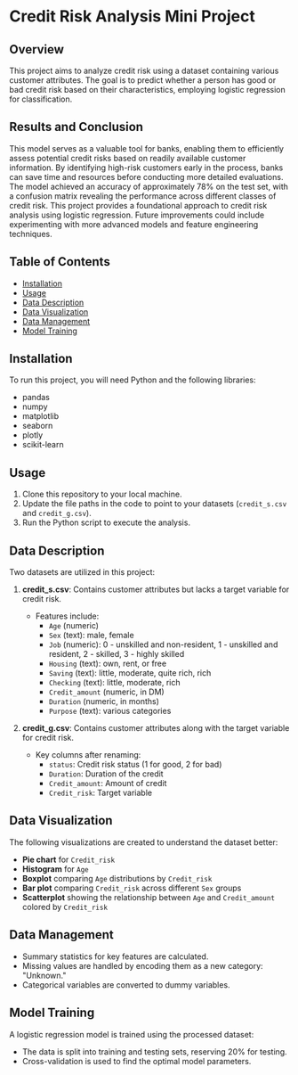 # Credit Risk Analysis Mini Project

## Overview
This project aims to analyze credit risk using a dataset containing various customer attributes. The goal is to predict whether a person has good or bad credit risk based on their characteristics, employing logistic regression for classification.

## Results and Conclusion
This model serves as a valuable tool for banks, enabling them to efficiently assess potential credit risks based on readily available customer information. By identifying high-risk customers early in the process, banks can save time and resources before conducting more detailed evaluations. The model achieved an accuracy of approximately 78% on the test set, with a confusion matrix revealing the performance across different classes of credit risk.
This project provides a foundational approach to credit risk analysis using logistic regression. Future improvements could include experimenting with more advanced models and feature engineering techniques.

## Table of Contents
- [Installation](#installation)
- [Usage](#usage)
- [Data Description](#data-description)
- [Data Visualization](#data-visualization)
- [Data Management](#data-management)
- [Model Training](#model-training)

## Installation
To run this project, you will need Python and the following libraries:
- pandas
- numpy
- matplotlib
- seaborn
- plotly
- scikit-learn

## Usage
1. Clone this repository to your local machine.
2. Update the file paths in the code to point to your datasets (`credit_s.csv` and `credit_g.csv`).
3. Run the Python script to execute the analysis.

## Data Description
Two datasets are utilized in this project:

1. **credit_s.csv**: Contains customer attributes but lacks a target variable for credit risk.
   - Features include: 
     - `Age` (numeric)
     - `Sex` (text): male, female
     - `Job` (numeric): 0 - unskilled and non-resident, 1 - unskilled and resident, 2 - skilled, 3 - highly skilled
     - `Housing` (text): own, rent, or free
     - `Saving` (text): little, moderate, quite rich, rich
     - `Checking` (text): little, moderate, rich
     - `Credit_amount` (numeric, in DM)
     - `Duration` (numeric, in months)
     - `Purpose` (text): various categories

2. **credit_g.csv**: Contains customer attributes along with the target variable for credit risk.
   - Key columns after renaming:
     - `status`: Credit risk status (1 for good, 2 for bad)
     - `Duration`: Duration of the credit
     - `Credit_amount`: Amount of credit
     - `Credit_risk`: Target variable

## Data Visualization
The following visualizations are created to understand the dataset better:
- **Pie chart** for `Credit_risk`
- **Histogram** for `Age`
- **Boxplot** comparing `Age` distributions by `Credit_risk`
- **Bar plot** comparing `Credit_risk` across different `Sex` groups
- **Scatterplot** showing the relationship between `Age` and `Credit_amount` colored by `Credit_risk`

## Data Management
- Summary statistics for key features are calculated.
- Missing values are handled by encoding them as a new category: "Unknown."
- Categorical variables are converted to dummy variables.

## Model Training
A logistic regression model is trained using the processed dataset:
- The data is split into training and testing sets, reserving 20% for testing.
- Cross-validation is used to find the optimal model parameters.
